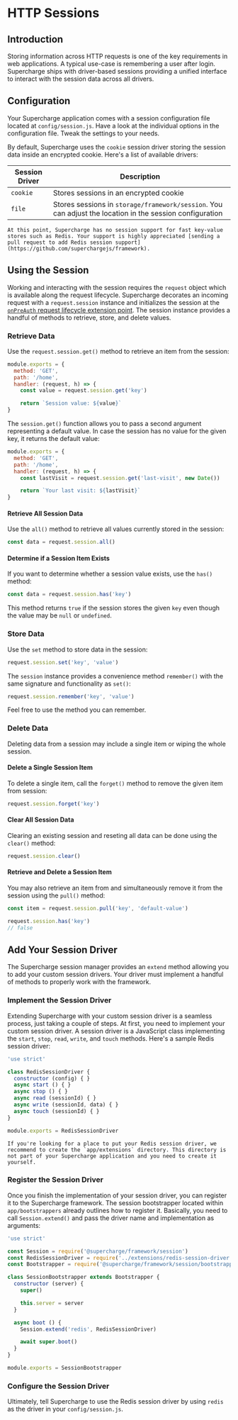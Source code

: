 # HTTP Sessions


## Introduction
Storing information across HTTP requests is one of the key requirements in web applications. A typical use-case is remembering a user after login. Supercharge ships with driver-based sessions providing a unified interface to interact with the session data across all drivers.


## Configuration
Your Supercharge application comes with a session configuration file located at `config/session.js`. Have a look at the individual options in the configuration file. Tweak the settings to your needs.

By default, Supercharge uses the `cookie` session driver storing the session data inside an encrypted cookie. Here's a list of available drivers:

| Session Driver   	| Description 	|
|-----------------	|-------------------	|
| `cookie`        	| Stores sessions in an encrypted cookie |
| `file`        	| Stores sessions in `storage/framework/session`. You can adjust the location in the session configuration |

```info
At this point, Supercharge has no session support for fast key-value stores such as Redis. Your support is highly appreciated [sending a pull request to add Redis session support](https://github.com/superchargejs/framework).
```


## Using the Session
Working and interacting with the session requires the `request` object which is available along the request lifecycle. Supercharge decorates an incoming request with a `request.session` instance and initializes the session at the [`onPreAuth` request lifecycle extension point](/docs/{{version}}/request-lifecycle). The session instance provides a handful of methods to retrieve, store, and delete values.


### Retrieve Data
Use the `request.session.get()` method to retrieve an item from the session:

```js
module.exports = {
  method: 'GET',
  path: '/home',
  handler: (request, h) => {
    const value = request.session.get('key')

    return `Session value: ${value}`
}
```

The `session.get()` function allows you to pass a second argument representing a default value. In case the session has no value for the given key, it returns the default value:

```js
module.exports = {
  method: 'GET',
  path: '/home',
  handler: (request, h) => {
    const lastVisit = request.session.get('last-visit', new Date())

    return `Your last visit: ${lastVisit}`
}
```

#### Retrieve All Session Data
Use the `all()` method to retrieve all values currently stored in the session:

```js
const data = request.session.all()
```


#### Determine if a Session Item Exists
If you want to determine whether a session value exists, use the `has()` method:

```js
const data = request.session.has('key')
```

This method returns `true` if the session stores the given `key` even though the value may be `null` or `undefined`.


### Store Data
Use the `set` method to store data in the session:

```js
request.session.set('key', 'value')
```

The `session` instance provides a convenience method `remember()` with the same signature and functionality as `set()`:

```js
request.session.remember('key', 'value')
```

Feel free to use the method you can remember.


### Delete Data
Deleting data from a session may include a single item or wiping the whole session.


#### Delete a Single Session Item
To delete a single item, call the `forget()` method to remove the given item from session:

```js
request.session.forget('key')
```


#### Clear All Session Data
Clearing an existing session and reseting all data can be done using the `clear()` method:

```js
request.session.clear()
```


#### Retrieve and Delete a Session Item
You may also retrieve an item from and simultaneously remove it from the session using the `pull()` method:

```js
const item = request.session.pull('key', 'default-value')

request.session.has('key')
// false
```


## Add Your Session Driver
The Supercharge session manager provides an `extend` method allowing you to add your custom session drivers. Your driver must implement a handful of methods to properly work with the framework.


### Implement the Session Driver
Extending Supercharge with your custom session driver is a seamless process, just taking a couple of steps. At first, you need to implement your custom session driver. A session driver is a JavaScript class implementing the `start`, `stop`, `read`, `write`, and `touch` methods. Here's a sample Redis session driver:

```js
'use strict'

class RedisSessionDriver {
  constructor (config) { }
  async start () { }
  async stop () { }
  async read (sessionId) { }
  async write (sessionId, data) { }
  async touch (sessionId) { }
}

module.exports = RedisSessionDriver
```

```info
If you're looking for a place to put your Redis session driver, we recommend to create the `app/extensions` directory. This directory is not part of your Supercharge application and you need to create it yourself.
```

### Register the Session Driver
Once you finish the implementation of your session driver, you can register it to the Supercharge framework. The session bootstrapper located within `app/bootstrappers` already outlines how to register it. Basically, you need to call `Session.extend()` and pass the driver name and implementation as arguments:

```js
'use strict'

const Session = require('@supercharge/framework/session')
const RedisSessionDriver = require('../extensions/redis-session-driver')
const Bootstrapper = require('@supercharge/framework/session/bootstrapper')

class SessionBootstrapper extends Bootstrapper {
  constructor (server) {
    super()

    this.server = server
  }

  async boot () {
    Session.extend('redis', RedisSessionDriver)

    await super.boot()
  }
}

module.exports = SessionBootstrapper
```


### Configure the Session Driver
Ultimately, tell Supercharge to use the Redis session driver by using `redis` as the driver in your `config/session.js`.

